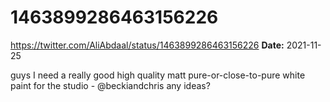 # 1463899286463156226
https://twitter.com/AliAbdaal/status/1463899286463156226
**Date:** 2021-11-25

guys I need a really good high quality matt pure-or-close-to-pure white paint for the studio - @beckiandchris any ideas?
